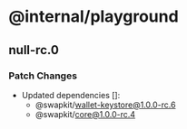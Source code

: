 # @internal/playground

## null-rc.0

### Patch Changes

- Updated dependencies []:
  - @swapkit/wallet-keystore@1.0.0-rc.6
  - @swapkit/core@1.0.0-rc.4
